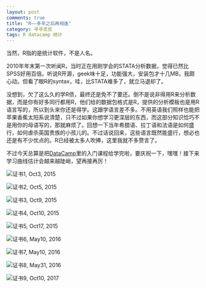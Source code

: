 ```yaml
---
layout: post
comments: true
title: "R——多年之后再相逢"
category: 寻寻觅觅
tags: R datacamp 统计
---
```


当然，R指的是统计软件，不是人名。

2010年年末第一次听闻R，当时正在用刚学会的STATA分析数据，觉得已然比SPSS好用百倍。听说R开源，geek味十足，功能强大，安装包才十几MB，我颇心动。但看了眼R的syntax，哇，比STATA难多了，就立马退却了。

没想到，欠了这么久的学R债，最终还是免不了要还。倒不是说非得用R来分析数据，而是你有好多同行都用R，他们给的数据包格式是R，提供的分析模板也是用R语言写的，所以到头来你还是得学。这跟学语言差不多。不用英语我们照样也能把苹果香蕉太阳系说清楚，只不过如果你想学习更深层的东西，而这部分知识恰巧不是用你的母语写的，那就麻烦了。回想一下当年希腊语、拉丁语和法语是如何盛行，如何虐杀英国贵族的小孩儿的。不过话说回来，这些语言既然能盛行，想必也还是有不少优点的。R已经被太多人吹捧，这里我就不多赘言了。

不过今天总算是把[DataCamp](https://www.datacamp.com)里的入门课程给学完啦，要庆祝一下，嘿嘿！接下来学习曲线估计会越来越陡峭，望再接再厉！


![证书1, Oct3, 2015](http://upload-images.jianshu.io/upload_images/19585-dd42816330bb5461.png?imageMogr2/auto-orient/strip%7CimageView2/2/w/1240)


![证书2, Oct5, 2015 ](http://upload-images.jianshu.io/upload_images/19585-29d7554da1716a4e.png?imageMogr2/auto-orient/strip%7CimageView2/2/w/1240)

![证书3, Oct9, 2015](http://upload-images.jianshu.io/upload_images/19585-89372d094a451c5a.png?imageMogr2/auto-orient/strip%7CimageView2/2/w/1240)


![证书4, Oct10, 2015](http://upload-images.jianshu.io/upload_images/19585-31cadb2a14eb13f5.png?imageMogr2/auto-orient/strip%7CimageView2/2/w/1240)


![证书5, Oct17, 2015](http://upload-images.jianshu.io/upload_images/19585-991eee9e901b2171.png?imageMogr2/auto-orient/strip%7CimageView2/2/w/1240)


![证书6, May10, 2016](http://upload-images.jianshu.io/upload_images/19585-7344c958f5acc8ce.png?imageMogr2/auto-orient/strip%7CimageView2/2/w/1240)


![证书7, May10, 2016](http://upload-images.jianshu.io/upload_images/19585-49850e7b236ea780.png?imageMogr2/auto-orient/strip%7CimageView2/2/w/1240)


![证书8, May31, 2016](http://upload-images.jianshu.io/upload_images/19585-33dfb05ad68a408a.png?imageMogr2/auto-orient/strip%7CimageView2/2/w/1240)

![证书9, Oct10, 2017](http://upload-images.jianshu.io/upload_images/19585-7d9d68eb259900dc.png?imageMogr2/auto-orient/strip%7CimageView2/2/w/1240)